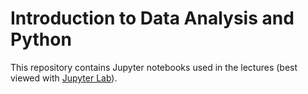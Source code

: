 # Introduction to Data Analysis and Python

This repository contains Jupyter notebooks used in the lectures (best viewed with [Jupyter Lab](https://jupyterlab.readthedocs.io/en/stable/getting_started/installation.html)).
